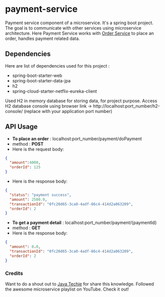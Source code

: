 # payment-service
Payment service component of a microservice. It's a spring boot project. 
The goal is to communicate with other services using microservice architecture. Here Payment Service works with [Order Service](https://github.com/sudipta-samanta/order-service) to place an order, handles payment related data.

## Dependencies

Here are list of dependencies used for this project :
- spring-boot-starter-web
- spring-boot-starter-data-jpa
- h2
- spring-cloud-starter-netflix-eureka-client

Used H2 in memory database for storing data, for project purpose. Access H2 database console using browser link -> http://<span></span>localhost:port_number/h2-console/ (replace with your application port number)

## API Usage

- __To place an order__ : localhost:port_number/payment/doPayment
- method : __POST__
- Here is the request body:
```json
{
  "amount":4000,
  "orderId": 125
}
```

- Here is the response body:
```json
{
  "status": "payment success",
  "amount": 2500.0,
  "transactionId": "0fc20d65-3ca0-4adf-86c4-414d2a063209",
  "orderId": 2
}
```

- __To get a payment detail__ : localhost:port_number/payment/{paymentId}
- method : __GET__
- Here is the response body:
```json
{
  "amount": 0.0,
  "transactionId": "0fc20d65-3ca0-4adf-86c4-414d2a063209",
  "orderId": 2
}
```

### Credits
Want to do a shout out to [Java Techie](https://www.youtube.com/c/JavaTechie) for share this knowledge. Followed the awesome microservice playlist on YouTube. Check it out!